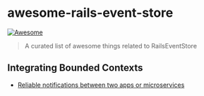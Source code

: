 # awesome-rails-event-store

[![Awesome](https://cdn.rawgit.com/sindresorhus/awesome/d7305f38d29fed78fa85652e3a63e154dd8e8829/media/badge.svg)](https://github.com/sindresorhus/awesome)

> A curated list of awesome things related to RailsEventStore

## Integrating Bounded Contexts

* [Reliable notifications between two apps or microservices](http://blog.arkency.com/2017/04/reliable-notifications-between-two-systems/)

